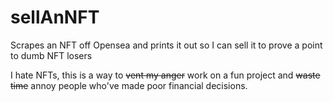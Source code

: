 # sellAnNFT
Scrapes an NFT off Opensea and prints it out so I can sell it to prove a point to dumb NFT losers

I hate NFTs, this is a way to ~~vent my anger~~ work on a fun project and ~~waste time~~ annoy people who've made poor financial decisions.
